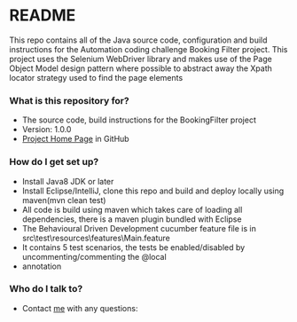 # README #

This repo contains all of the Java source code, configuration and build instructions for the Automation coding challenge Booking Filter project. 
This project uses the Selenium WebDriver library and makes use of the Page Object Model design pattern where possible to abstract away the Xpath locator strategy used to find the page elements

### What is this repository for? ###

* The source code, build instructions for the BookingFilter project
* Version: 1.0.0
* [Project Home Page](https://github.com/noelphylan/automation-coding-challenge) in GitHub


### How do I get set up? ###

* Install Java8 JDK or later
* Install Eclipse/IntelliJ, clone this repo and build and deploy locally using maven(mvn clean test)
* All code is build using maven which takes care of loading all dependencies, there is a maven plugin bundled with Eclipse
* The Behavioural Driven Development cucumber feature file is in src\test\resources\features\Main.feature
* It contains 5 test scenarios, the tests be enabled/disabled by uncommenting/commenting the @local
* annotation


### Who do I talk to? ###

* Contact [me](mailto:noel.phylan@gmail.com) with any questions:

